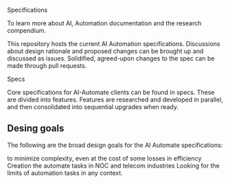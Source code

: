 Specifications

To learn more about AI, Automation documentation and the research compendium.

This repository hosts the current AI Automation specifications. Discussions about design rationale and proposed changes can be brought up and discussed as issues. Solidified, agreed-upon changes to the spec can be made through pull requests.

Specs

Core specifications for AI-Automate clients can be found in specs. These are divided into features. Features are researched and developed in parallel, and then consolidated into sequential upgrades when ready.



## Desing goals

The following are the broad design goals for the AI Automate specifications:

to minimize complexity, even at the cost of some losses in efficiency
Creation the automate tasks in NOC and telecom industries
Looking for the limits of automation tasks in any context.

